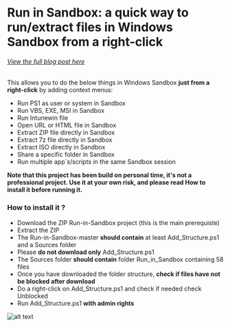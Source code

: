 # Run in Sandbox: a quick way to run/extract files in Windows Sandbox from a right-click
###### *[View the full blog post here](http://www.systanddeploy.com/2019/06/run-file-in-windows-sandbox-from-right.html)*


This allows you to do the below things in Windows Sandbox **just from a right-click** by adding context menus:
- Run PS1 as user or system in Sandbox
- Run VBS, EXE, MSI in Sandbox
- Run Intunewin file
- Open URL or HTML file in Sandbox
- Extract ZIP file directly in Sandbox
- Extract 7z file directly in Sandbox
- Extract ISO directly in Sandbox
- Share a specific folder in Sandbox
- Run multiple app´s/scripts in the same Sandbox session


**Note that this project has been build on personal time, it's not a professional project. Use it at your own risk, and please read How to install it before running it.**

### How to install it ?
- Download the ZIP Run-in-Sandbox project (this is the main prerequiste)
- Extract the ZIP
- The Run-in-Sandbox-master **should contain** at least Add_Structure.ps1  and a Sources folder
- Please **do not download only** Add_Structure.ps1
- The Sources folder **should contain** folder Run_in_Sandbox containing 58 files
- Once you have downloaded the folder structure, **check if files have not be blocked after download**
- Do a right-click on Add_Structure.ps1 and check if needed check Unblocked
- Run Add_Structure.ps1 **with admin rights**


![alt text](https://github.com/damienvanrobaeys/Run-in-Sandbox/blob/master/ps1_system.gif)
